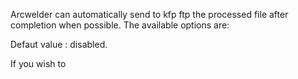  Arcwelder can automatically send to kfp ftp the processed file after completion when possible.  The available options are:

Defaut value : disabled.

If you wish to 